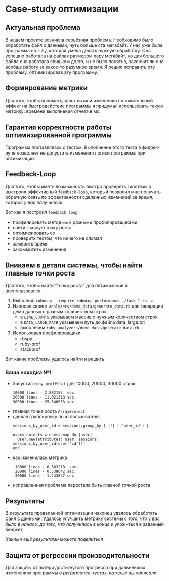 # Case-study оптимизации

## Актуальная проблема
В нашем проекте возникла серьёзная проблема.
Необходимо было обработать файл с данными, чуть больше ста мегабайт.
У нас уже была программа на `ruby`, которая умела делать нужную обработку.
Она успешно работала на файлах размером пару мегабайт, но для большого файла она работала слишком долго, и не было 
понятно, закончит ли она вообще работу за какое-то разумное время.
Я решил исправить эту проблему, оптимизировав эту программу.

## Формирование метрики
Для того, чтобы понимать, дают ли мои изменения положительный эффект на быстродействие программы я придумал 
использовать такую метрику: времени выполнения отчета в мс.

## Гарантия корректности работы оптимизированной программы
Программа поставлялась с тестом. Выполнение этого теста в фидбек-лупе позволяет не допустить изменения логики программы
при оптимизации.

## Feedback-Loop
Для того, чтобы иметь возможность быстро проверять гипотезы я выстроил эффективный `feedback-loop`, который позволил мне
получать обратную связь по эффективности сделанных изменений за *время, которое у вас получилось*

Вот как я построил `feedback_loop`:
- профилировать метод `work` разными профилировщиками
- найти главную точку роста
- оптимизировать ее
- проверить тестом, что ничего не сломал
- замерить время
- закоммитить изменения

## Вникаем в детали системы, чтобы найти главные точки роста
Для того, чтобы найти "точки роста" для оптимизации я воспользовался:
1. Выполнил `rubocop --require rubocop-performance ./task-1.rb -a`
2. Написал скрипт `analyzers/demo_data/generate_data.rb` для генерации демо данных с разным количеством строк
    - в `LINE_COUNTS` указываем массив с нужным количеством строк
    - в `DATA_LARGE_PATH` указываем путь до файла data_large.txt
    - выполняем `ruby analyzers/demo_data/generate_data.rb`
3. Использовал профилировщики:
   - rbspy
   - ruby-prof
   - stackprof

Вот какие проблемы удалось найти и решить

### Ваша находка №1
- Запустил `ruby_prof#flat` для 10000, 20000, 30000 строк:
   ```bigquery
   10000 lines - 2.882155  sec.
   20000 lines - 11.021318 sec.
   30000 lines - 25.546953 sec.
   ```
- главная точка роста `Array#select`
- сделал группировку по id пользователя 
  ```
  sessions_by_user_id = sessions.group_by { |f| f['user_id'] }

  users_objects = users.map do |user|
    User.new(attributes: user, sessions: sessions_by_user_id[user['id']])
  end
  ```
- как изменилась метрика
  ```bigquery
   10000 lines - 0.363270  sec.
   20000 lines - 0.538642 sec.
   30000 lines - 1.243847 sec.
   ```
- исправленная проблема перестала быть главной точкой роста 


## Результаты
В результате проделанной оптимизации наконец удалось обработать файл с данными.
Удалось улучшить метрику системы с *того, что у вас было в начале, до того, что получилось в конце* и уложиться в заданный бюджет.

*Какими ещё результами можете поделиться*

## Защита от регрессии производительности
Для защиты от потери достигнутого прогресса при дальнейших изменениях программы *о performance-тестах, которые вы написали*

